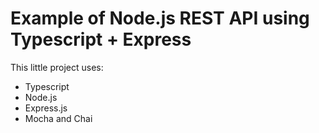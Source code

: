 # Example of Node.js REST API using Typescript + Express

This little project uses:

* Typescript
* Node.js
* Express.js
* Mocha and Chai